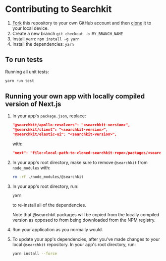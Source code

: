 # Contributing to Searchkit

1. [Fork](https://help.github.com/articles/fork-a-repo/) this repository to your own GitHub account and then [clone](https://help.github.com/articles/cloning-a-repository/) it to your local device.
2. Create a new branch `git checkout -b MY_BRANCH_NAME`
3. Install yarn: `npm install -g yarn`
4. Install the dependencies: `yarn`

## To run tests

Running all unit tests:

```sh
yarn run test
```

## Running your own app with locally compiled version of Next.js

1. In your app's `package.json`, replace:

   ```json
   "@searchkit/apollo-resolvers": "<searchkit-version>",
   "@searchkit/client": "<searchkit-version>",
   "@searchkit/elastic-ui": "<searchkit-version>",

   ```

   with:

   ```json
   "next": "file:<local-path-to-cloned-searchkit-repo>/packages/<searchkit-package>",
   ```

2. In your app's root directory, make sure to remove `@searchkit` from `node_modules` with:

   ```sh
   rm -rf ./node_modules/@searchkit
   ```

3. In your app's root directory, run:

   ```sh
   yarn
   ```

   to re-install all of the dependencies.

   Note that @searchkit packages will be copied from the locally compiled version as opposed to from being downloaded from the NPM registry.

4. Run your application as you normally would.

5. To update your app's dependencies, after you've made changes to your local `@searchkit` repository. In your app's root directory, run:

   ```sh
   yarn install --force
   ```